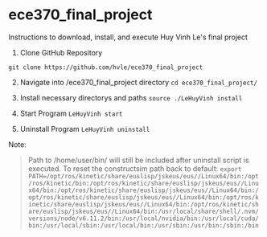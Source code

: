 # ece370_final_project

Instructions to download, install, and execute Huy Vinh Le's final project

1. Clone GitHub Repository

`git clone https://github.com/hvle/ece370_final_project`
 
2. Navigate into /ece370_final_project directory
  `cd ece370_final_project/`
  
3. Install necessary directorys and paths
  `source ./LeHuyVinh install`

4. Start Program
  `LeHuyVinh start`

5. Uninstall Program
  `LeHuyVinh uninstall`

Note:
> Path to /home/user/bin/ will still be included after uninstall script is executed.
> To reset the constructsim path back to default: `export PATH=/opt/ros/kinetic/share/euslisp/jskeus/eus//Linux64/bin:/opt/ros/kinetic/bin:/opt/ros/kinetic/share/euslisp/jskeus/eus//Linux64/bin:/opt/ros/kinetic/share/euslisp/jskeus/eus//Linux64/bin:/opt/ros/kinetic/share/euslisp/jskeus/eus//Linux64/bin:/opt/ros/kinetic/share/euslisp/jskeus/eus//Linux64/bin:/opt/ros/kinetic/share/euslisp/jskeus/eus//Linux64/bin:/usr/local/share/shell/.nvm/versions/node/v6.11.2/bin:/usr/local/nvidia/bin:/usr/local/cuda/bin:/usr/local/sbin:/usr/local/bin:/usr/sbin:/usr/bin:/sbin:/bin`
